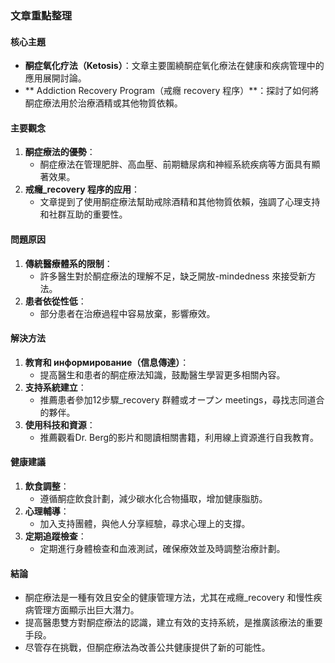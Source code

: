 ### 文章重點整理

#### 核心主題
- **酮症氧化疗法（Ketosis）**：文章主要圍繞酮症氧化療法在健康和疾病管理中的應用展開討論。
- ** Addiction Recovery Program（戒癮 recovery 程序）**：探討了如何將酮症療法用於治療酒精或其他物質依賴。

#### 主要觀念
1. **酮症療法的優勢**：
   - 酮症療法在管理肥胖、高血壓、前期糖尿病和神經系統疾病等方面具有顯著效果。
2. **戒癮_recovery 程序的应用**：
   - 文章提到了使用酮症療法幫助戒除酒精和其他物質依賴，強調了心理支持和社群互助的重要性。

#### 問題原因
1. **傳統醫療體系的限制**：
   - 許多醫生對於酮症療法的理解不足，缺乏開放-mindedness 來接受新方法。
2. **患者依從性低**：
   - 部分患者在治療過程中容易放棄，影響療效。

#### 解決方法
1. **教育和 информирование（信息傳達）**：
   - 提高醫生和患者的酮症療法知識，鼓勵醫生學習更多相關內容。
2. **支持系統建立**：
   - 推薦患者參加12步驟_recovery 群體或オープン meetings，尋找志同道合的夥伴。
3. **使用科技和資源**：
   - 推薦觀看Dr. Berg的影片和閱讀相關書籍，利用線上資源進行自我教育。

#### 健康建議
1. **飲食調整**：
   - 遵循酮症飲食計劃，減少碳水化合物攝取，增加健康脂肪。
2. **心理輔導**：
   - 加入支持團體，與他人分享經驗，尋求心理上的支撐。
3. **定期追蹤檢查**：
   - 定期進行身體檢查和血液測試，確保療效並及時調整治療計劃。

#### 結論
- 酮症療法是一種有效且安全的健康管理方法，尤其在戒癮_recovery 和慢性疾病管理方面顯示出巨大潛力。
- 提高醫患雙方對酮症療法的認識，建立有效的支持系統，是推廣該療法的重要手段。
- 尽管存在挑戰，但酮症療法為改善公共健康提供了新的可能性。